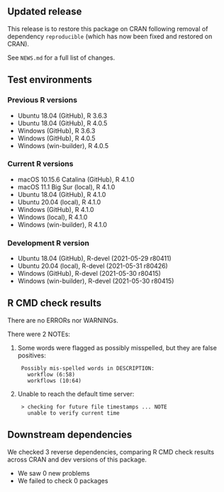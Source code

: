## Updated release

This release is to restore this package on CRAN following removal of dependency `reproducible` (which has now been fixed and restored on CRAN).

See `NEWS.md` for a full list of changes.

## Test environments

### Previous R versions
* Ubuntu 18.04                 (GitHub), R 3.6.3
* Ubuntu 18.04                 (GitHub), R 4.0.5
* Windows                      (GitHub), R 3.6.3
* Windows                      (GitHub), R 4.0.5
* Windows                 (win-builder), R 4.0.5

### Current R versions
* macOS 10.15.6 Catalina       (GitHub), R 4.1.0
* macOS 11.1 Big Sur            (local), R 4.1.0
* Ubuntu 18.04                 (GitHub), R 4.1.0
* Ubuntu 20.04                  (local), R 4.1.0
* Windows                      (GitHub), R 4.1.0
* Windows                       (local), R 4.1.0
* Windows                 (win-builder), R 4.1.0

### Development R version
* Ubuntu 18.04                 (GitHub), R-devel (2021-05-29 r80411)
* Ubuntu 20.04                  (local), R-devel (2021-05-31 r80426)
* Windows                      (GitHub), R-devel (2021-05-30 r80415)
* Windows                 (win-builder), R-devel (2021-05-30 r80415)

## R CMD check results

There are no ERRORs nor WARNINGs.

There were 2 NOTEs:

1. Some words were flagged as possibly misspelled, but they are false positives:

        Possibly mis-spelled words in DESCRIPTION:
          workflow (6:58)
          workflows (10:64)

2. Unable to reach the default time server:

        > checking for future file timestamps ... NOTE
          unable to verify current time

## Downstream dependencies

We checked 3 reverse dependencies, comparing R CMD check results across CRAN and dev versions of this package.

 * We saw 0 new problems
 * We failed to check 0 packages
